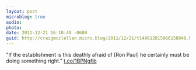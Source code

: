 ```yaml
---
layout: post
microblog: true
audio: 
photo: 
date: 2011-12-21 16:10:49 -0600
guid: http://craigmcclellan.micro.blog/2011/12/21/t149612815966158848.html
---
```

"If the establishment is this deathly afraid of [Ron Paul] he certainly must be doing something right." [t.co/1BPNgfib](http://t.co/1BPNgfib)
